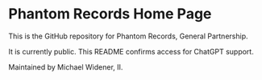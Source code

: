 # Phantom Records Home Page

This is the GitHub repository for Phantom Records, General Partnership.

It is currently public. This README confirms access for ChatGPT support.

Maintained by Michael Widener, II.

